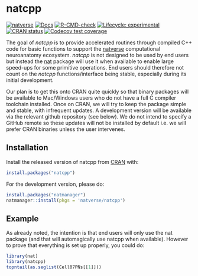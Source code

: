 
# natcpp

<!-- badges: start -->
[![natverse](https://img.shields.io/badge/natverse-Part%20of%20the%20natverse-a241b6)](https://natverse.org)
[![Docs](https://img.shields.io/badge/docs-100%25-brightgreen.svg)](https://natverse.org/natcpp/reference/)
[![R-CMD-check](https://github.com/natverse/natcpp/actions/workflows/R-CMD-check.yaml/badge.svg)](https://github.com/natverse/natcpp/actions/workflows/R-CMD-check.yaml)
[![Lifecycle: experimental](https://img.shields.io/badge/lifecycle-experimental-orange.svg)](https://lifecycle.r-lib.org/articles/stages.html#experimental)
[![CRAN status](https://www.r-pkg.org/badges/version/natcpp)](https://CRAN.R-project.org/package=natcpp)
[![Codecov test coverage](https://codecov.io/gh/natverse/natcpp/graph/badge.svg)](https://app.codecov.io/gh/natverse/natcpp)
<!-- badges: end -->

The goal of *natcpp* is to provide accelerated routines through compiled C++ 
code for basic functions to support the [natverse](https://natverse.org) 
computational neuroanatomy ecosystem.
*natcpp* is not designed to be used by end users but instead the 
[nat](https://natverse.org/nat/) package will use it when available to enable
large speed-ups for some primitive operations. End users should therefore not 
count on the  *natcpp* functions/interface being stable, especially during its
initial development.

Our plan is to get this onto
CRAN quite quickly so that binary packages will be available to Mac/Windows 
users who do not have a full C compiler toolchain installed. Once on CRAN, 
we will try to keep the package simple and stable, with infrequent
updates. A development version will be available via the relevant github
repository (see below). 
We do not intend to specify a GitHub remote so these updates will not be 
installed by default i.e. we will prefer CRAN binaries unless the user
intervenes.

## Installation

Install the released version of natcpp from [CRAN](https://cran.r-project.org/package=natcpp) with:

``` r
install.packages("natcpp")
```

For the development version, please do:

``` r
install.packages("natmanager")
natmanager::install(pkgs = 'natverse/natcpp')
```


## Example

As already noted, the intention is that end users will only use the nat package
(and that will automagically use natcpp when available). However to prove that
everything is set up properly, you could do:

``` r
library(nat)
library(natcpp)
topntail(as.seglist(Cell07PNs[[1]]))

```
